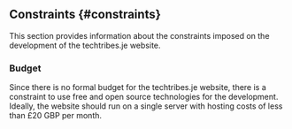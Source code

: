 ## Constraints {#constraints}This section provides information about the constraints imposed on the development of the techtribes.je website.

### Budget

Since there is no formal budget for the techtribes.je website, there is a constraint to use free and open source technologies for the development. Ideally, the website should run on a single server with hosting costs of less than £20 GBP per month.
